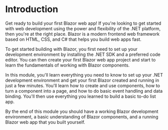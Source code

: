 # Introduction

Get ready to build your first Blazor web app! If you're looking to get started with web development using the power and flexibility of the .NET platform, then you're at the right place. Blazor is a modern frontend web framework based on HTML, CSS, and C# that helps you build web apps fast.

To get started building with Blazor, you first need to set up your development environment by installing the .NET SDK and a preferred code editor. You can then create your first Blazor web app project and start to learn the fundamentals of working with Blazor components.

In this module, you'll learn everything you need to know to set up your .NET development environment and get your first Blazor created and running in just a few minutes. You'll learn how to create and use components, how to turn a component into a page, and how to do basic event handling and data binding. You'll then use everything you learned to build a basic to-do list app.

By the end of this module you should have a working Blazor development environment, a basic understanding of Blazor components, and a running Blazor web app that you built yourself.
